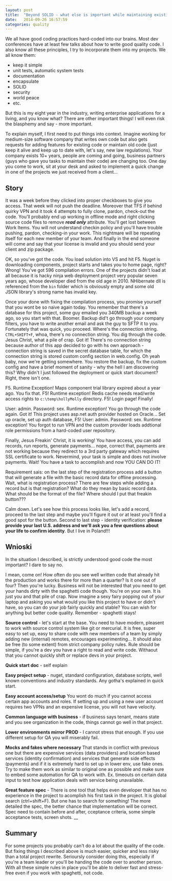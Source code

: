 ```yaml
---
layout: post
title:  "Beyond SOLID - what else is important while maintaining existing enterprise systems?"
date:   2014-09-26 16:57:59
categories: quality
---
```


We all have good coding practices hard-coded into our brains. Most dev conferences have at least few talks about how to write good quality code. I also know all these principles, I try to incorporate them into my projects. We all know them:
* keep it simple
* unit tests, automatic system tests
* documentation
* encapsulate
* SOLID
* security
* world peace
* etc.

But this is my eight year in the industry, writing enterprise applications for a living, and you know what? There are other important things! I will even risk the blasphemy and say - more important.

To explain myself, I first need to put things into context. Imagine working for medium-size software company that writes own code but also gets requests for adding features for existing code or maintain old code (just keep it alive and keep up to date with, let's say, new law regulations). Your company exists 10+ years, people are coming and going, business partners (guys who gave you tasks to maintain their code) are changing too. One day you come to work, sit at your desk and asked to implement a quick change in one of the projects we just received from a client...

Story
-------------
It was a week before they clicked into proper checkboxes to give you access. That week will not push the deadline. Moreover that TFS if behind quirky VPN and it took 4 attempts to fully clone, pardon, check-out the code. You'll probably end up working in offline mode and right clicking source code files to remove ___read only___ attribute. You'll get lost between Work Items. You will not understand checkin policy and you'll have trouble pushing, pardon, checking-in your work. This nightmare will be repeating itself for each new member of your team. And finally in the end someone will come and say that your license is invalid and you should send your client and zip package.

OK, so you've got the code. You load solution into VS and hit F5. Nuget is downloading components, project starts and takes you to home page, right? Wrong! You've got 596 compilation errors. One of the projects didn't load at all because it is hacky ninja web deployment project very popular seven years ago, whose developer died from the old age in 2010. NHibernate dll is referenced from the `bin` folder which is obviously empty and some old JSON library's strong name has invalid key.

Once your done with fixing the compilation process, you promise yourself that you wont be so naive again today. You remember that there's a database for this project, some guy emailed you 340MB backup a week ago, so you start with that. Boomer. Backup did't go through your company filters, you have to write another email and ask the guy to SFTP it to you. Fortunately that was quick, you proceed. Where's the connection string. `CTRL+SHIFT+F`, whoa, there's no connection string. You dig through the code. Jesus Christ, what a pile of crap. Got it! There's no connection string because author of this app decided to go with hs own approach - connection string is saved in the secret database table, for which the connection string is stored custom config section in web.config. Oh yeah baby, now we're getting somewhere. You restore the backup, fix the custom config and have a brief moment of sanity - why the hell I am discovering this? Why didn't I just followed the deployment or quick start document? Right, there isn't one.

F5. Runtime Exception! Maps component trial library expired about a year ago. You fix that. F5! Runtime exception! Redis cache needs read/write access rights to `c:\temp\hollyMolly` directory. F5! Login page! Finally!

User: admin. Password: sex. Runtime exception! You go through the code again. Got it! This project uses asp.net auth provider hosted on Oracle... Set up oracle, set up auth database, F5! User: admin. Password: sex. Runtime exception! You forgot to run VPN and the custom provider loads addtional role permissions from a hard-coded user repository.

Finally, Jesus Freakin' Christ, it is working! You have access, you can add records, run reports, generate payments... nope, correct that, payments are not working because they redirect to a 3rd party gateway which requires SSL certificate to work. Nevermind, your task is simple and does not involve payments. Wait! You have a task to accomplish and now YOU CAN DO IT!

Requirement sais: on the last step of the registration process add a button that will generate a file with the basic record data for offline processing. Wait, what is registration process? There are few steps while adding a record but is that registration? What do they mean by basic record data. What should be the format of the file? Where should I put that freakin button???

Calm down. Let's see how this process looks like, let's add a record, proceed to the last step and maybe you'll figure it out or at least you'll find a good spot for the button. Second to last step - identity verification: __please provide your last U.S. address and we'll ask you a few questions about your life to confirm identity__. But I live in Poland!!!

Wnioski
-------------
In the situation I described, is strictly understood good code the most important? I dare to say no.

I mean, come on! How often do you see well written code that already hit the production and works there for more than a quarter? Is it one out of four? Then you're lucky. Business will not be interested that you need to get your hands dirty with the spaghetti code though. You're on your own. It is just you and that pile of crap. Now imagine a sexy fairy popping out of your laptop and asking you what would you like this project to have or didn't have, so you can do your job fairly quickly and stable? You can wish for anything but better code quality. Remember - spaghetti stays!

__Source control__ - let's start at the base. You need to have modern, pleasent to work with source control system like git or mercurial. It is free, super easy to set up, easy to share code with new members of a team by simply adding new (internal) remotes, encourages experimenting... It should also be free (to some extent) from strict company policy rules. Rule should be simple, if you're a dev you have a right to read and write code. Withaout that you cannot quickly shift or replace devs in your project.

__Quick start doc__ - self explain

__Easy project setup__ - nuget, standard configuration, database scripts, well known conventions and industry standards. Any gotha's explained in quick start.

__Easy account access/setup__ You wont do much if you cannot access certain app accounts and roles. If setting up and using a new user account requires two VPNs and an expensive license, you will not have velocity.

__Common language with business__ - if business says tenant, means state and you see organization in the code, things cannot go well in that project.

__Lower environments mirror PROD__ - I cannot stress that enough. If you use different setup for QA you will miserably fail.

__Mocks and fakes where necessary__ That stands in conflict with previous one but there are expensive services (data providers) and location based services (identity confirmation) and services that generate side effects (payments) and if it is extremely hard to set up in lower env, use fake ones. Try to make them work as similar to original one as possible and make sure to embed some automation for QA to work with. Ex. timeouts on certain data input to test how application deals with service being unavailable.

__Great feature spec__ - There is one tool that helps even developer that has no experience in the project to acomplish his first task in the project. It is global search (ctrl+shift+F). But one has to search for something! The more detailed the spec, the better chance that implementation will be correct. Spec need to contain before and after, cceptance criteria, some simple acceptance tests, screen shots.
__

Summary
-----------
For some projects you probably can't do a lot about the quality of the code. But fixing things I described above is much easier, quicker and less risky than a total project rewrite. Serioursly consider doing this, especially if you're a team leader or you'll be handing the code over to another person. With all these simple rules in place you'll be able to deliver fast and stress-free even if you work with spaghetti, not code.
